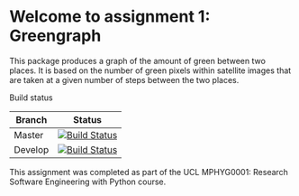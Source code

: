 

# Welcome to assignment 1: Greengraph

This package produces a graph of the amount of green between two places. It is based on the number of green pixels within satellite images that are taken at a given number of steps between the two places.

Build status

| Branch | Status |
| ------ | ------ |
| Master |[![Build Status](https://travis-ci.org/RiannaK/Coursework1.svg?branch=master)](https://travis-ci.org/RiannaK/Coursework1)|
| Develop |[![Build Status](https://travis-ci.org/RiannaK/Coursework1.svg?branch=develop)](https://travis-ci.org/RiannaK/Coursework1)|

This assignment was completed as part of the UCL MPHYG0001: Research Software Engineering with Python course.
